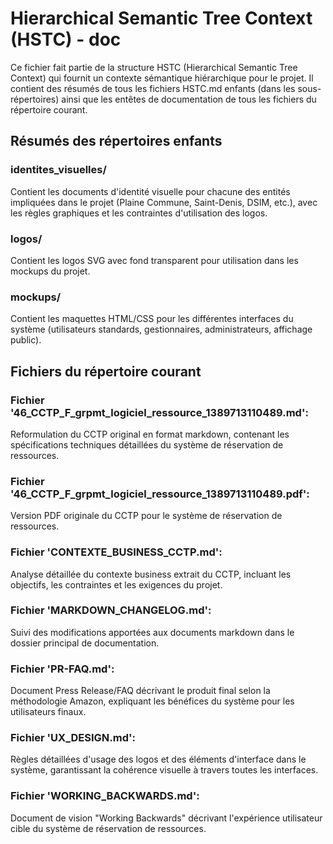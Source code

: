 # Hierarchical Semantic Tree Context (HSTC) - doc

Ce fichier fait partie de la structure HSTC (Hierarchical Semantic Tree Context) qui fournit un contexte sémantique hiérarchique pour le projet. Il contient des résumés de tous les fichiers HSTC.md enfants (dans les sous-répertoires) ainsi que les entêtes de documentation de tous les fichiers du répertoire courant.

## Résumés des répertoires enfants

### identites_visuelles/
Contient les documents d'identité visuelle pour chacune des entités impliquées dans le projet (Plaine Commune, Saint-Denis, DSIM, etc.), avec les règles graphiques et les contraintes d'utilisation des logos.

### logos/
Contient les logos SVG avec fond transparent pour utilisation dans les mockups du projet.

### mockups/
Contient les maquettes HTML/CSS pour les différentes interfaces du système (utilisateurs standards, gestionnaires, administrateurs, affichage public).

## Fichiers du répertoire courant

### Fichier '46_CCTP_F_grpmt_logiciel_ressource_1389713110489.md':
Reformulation du CCTP original en format markdown, contenant les spécifications techniques détaillées du système de réservation de ressources.

### Fichier '46_CCTP_F_grpmt_logiciel_ressource_1389713110489.pdf':
Version PDF originale du CCTP pour le système de réservation de ressources.

### Fichier 'CONTEXTE_BUSINESS_CCTP.md':
Analyse détaillée du contexte business extrait du CCTP, incluant les objectifs, les contraintes et les exigences du projet.

### Fichier 'MARKDOWN_CHANGELOG.md':
Suivi des modifications apportées aux documents markdown dans le dossier principal de documentation.

### Fichier 'PR-FAQ.md':
Document Press Release/FAQ décrivant le produit final selon la méthodologie Amazon, expliquant les bénéfices du système pour les utilisateurs finaux.

### Fichier 'UX_DESIGN.md':
Règles détaillées d'usage des logos et des éléments d'interface dans le système, garantissant la cohérence visuelle à travers toutes les interfaces.

### Fichier 'WORKING_BACKWARDS.md':
Document de vision "Working Backwards" décrivant l'expérience utilisateur cible du système de réservation de ressources.
